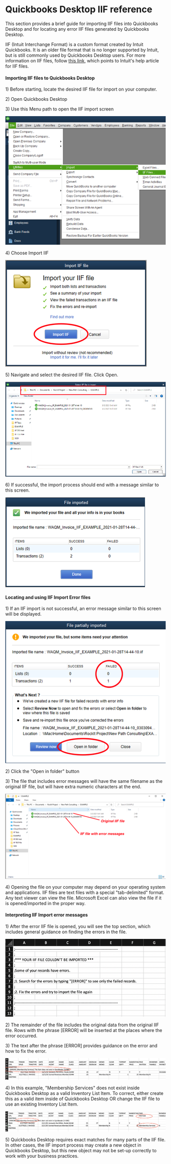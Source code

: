 # Quickbooks Desktop IIF reference

This section provides a brief guide for importing IIF files into Quickbooks Desktop and for locating any error IIF files generated by Quickbooks Desktop.

IIF (Intuit Interchange Format) is a custom format created by Intuit Quickbooks.  It is an older file format that is no longer supported by Intuit, but is still commonly used by Quickbooks Desktop users.   For more information on IIF files, follow [this link](https://quickbooks.intuit.com/learn-support/en-us/import-or-export-data-files/export-import-and-edit-iif-files/00/203229), which points to Intuit's help article for IIF files.&#x20;

#### Importing IIF files to Quickbooks Desktop

1\) Before starting, locate the desired IIF file for import on your computer.

2\) Open Quickbooks Desktop

3\) Use this Menu path to open the IIF import screen

![](<../.gitbook/assets/Screen Shot 2021-03-03 at 9.33.01 AM.png>)

4\) Choose Import IIF

![](<../.gitbook/assets/Screen Shot 2021-03-03 at 9.33.14 AM.png>)

5\) Navigate and select the desired IIF file.  Click Open.

![](<../.gitbook/assets/Screen Shot 2021-03-03 at 9.43.05 AM.png>)

6\) If successful, the import process should end with a message similar to this screen.

![](<../.gitbook/assets/Screen Shot 2021-03-03 at 9.39.29 AM.png>)



#### Locating and using IIF Import Error files

1\) If an IIF import is not successful, an error message similar to this screen will be displayed.

![](<../.gitbook/assets/Screen Shot 2021-03-03 at 9.41.54 AM.png>)

&#x20;2\) Click the "Open in folder" button

3\) The file that includes error messages will have the same filename as the original IIF file, but will have extra numeric characters at the end.

![](<../.gitbook/assets/Screen Shot 2021-03-03 at 9.42.18 AM.png>)

4\) Opening the file on your computer may depend on your operating system and applications.   IIF files are text files with a special "tab-delimited" format.  Any text viewer can view the file.   Microsoft Excel can also view the file if it is opened/imported in the proper way.



#### Interpreting IIF Import error messages

1\) After the error IIF file is opened,  you will see the top section, which includes general guidance on finding the errors in the file.

![](<../.gitbook/assets/Screen Shot 2021-03-03 at 10.34.15 AM.png>)

2\) The remainder of the file includes the original data from the original IIF file.  Rows with the phrase \[ERROR] will be inserted at the places where the error occurred.

3\) The text after the phrase \[ERROR] provides guidance on the error and how to fix the error.

![](<../.gitbook/assets/Screen Shot 2021-03-03 at 10.34.43 AM.png>)

4\) In this example, "Membership Services" does not exist inside Quickbooks Desktop as a valid Inventory List Item.  To correct, either create this as a valid item inside of Quickbooks Desktop OR change the IIF file to use an existing Inventory List Item.

![](<../.gitbook/assets/Screen Shot 2021-03-03 at 10.35.49 AM.png>)

5\) Quickbooks Desktop requires exact matches for many parts of the IIF file.   In other cases, the IIF import process may create a new object in Quickbooks Desktop, but this new object may not be set-up correctly to work with your business practices.

